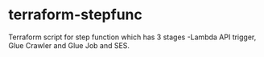 # terraform-stepfunc
Terraform script for step function which has 3 stages -Lambda API trigger, Glue Crawler and Glue Job and SES.
